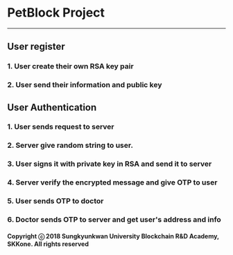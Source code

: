 # PetBlock Project
----------------------

## User register

### 1. User create their own RSA key pair
### 2. User send their information and public key

## User Authentication

### 1. User sends request to server
### 2. Server give random string to user.
### 3. User signs it with private key in RSA and send it to server
### 4. Server verify the encrypted message and give OTP to user
### 5. User sends OTP to doctor
### 6. Doctor sends OTP to server and get user's address and info

#### Copyright ⓒ 2018 Sungkyunkwan University Blockchain R&D Academy, SKKone. All rights reserved
